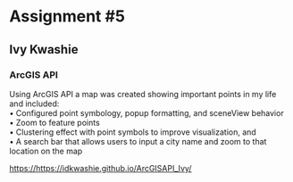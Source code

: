 # Assignment #5
## Ivy Kwashie  
### ArcGIS API

Using ArcGIS API a map was created showing important points in my life and included:
<br>• Configured point symbology, popup formatting, and sceneView behavior
<br>• Zoom to feature points
<br>• Clustering effect with point symbols to improve visualization, and
<br>• A search bar that allows users to input a city name and zoom to that location on the map

<https://https://idkwashie.github.io/ArcGISAPI_Ivy/>


